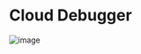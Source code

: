 # Cloud Debugger
![image](https://github.com/ramkrushna26/gcp/assets/45620457/ec811c42-ea29-4d73-9fd4-da64630d4615)
